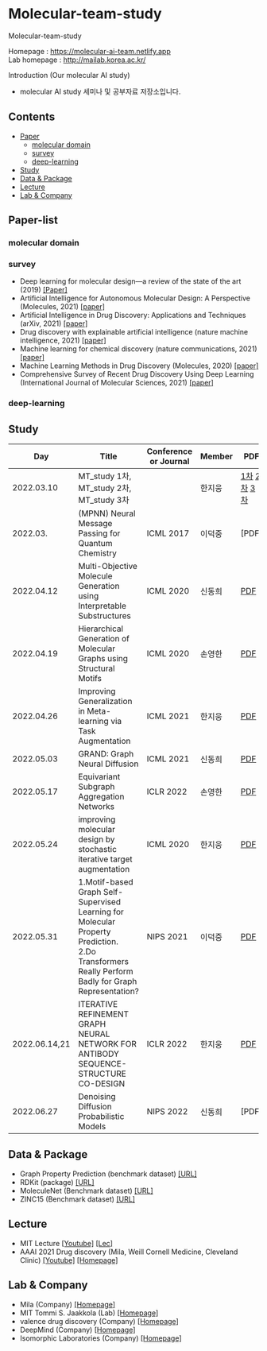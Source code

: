 # Molecular-team-study
Molecular-team-study

Homepage : https://molecular-ai-team.netlify.app \
Lab homepage : http://mailab.korea.ac.kr/

Introduction (Our molecular AI study)
- molecular AI study 세미나 및 공부자료 저장소입니다.

## Contents
- [Paper](#pap)
  - [molecular domain](#papmd)
  - [survey](#papsur)
  - [deep-learning](#papdl)
- [Study](#stu)
- [Data & Package](#dp)
- [Lecture](#lec)
- [Lab & Company](#lc)

<a name="pap" />

## Paper-list

<a name="papmd" />

### molecular domain

<a name="papsur" />

### survey
- Deep learning for molecular design—a review of the state of the art (2019) [[Paper]][1.2.1]
- Artificial Intelligence for Autonomous Molecular Design: A Perspective (Molecules, 2021) [[paper]][1.2.2]
- Artificial Intelligence in Drug Discovery: Applications and Techniques (arXiv, 2021) [[paper]][1.2.3]
- Drug discovery with explainable artificial intelligence (nature machine intelligence, 2021) [[paper]][1.2.4]
- Machine learning for chemical discovery (nature communications, 2021) [[paper]][1.2.5]
- Machine Learning Methods in Drug Discovery (Molecules, 2020) [[paper]][1.2.6]
- Comprehensive Survey of Recent Drug Discovery Using Deep Learning (International Journal of Molecular Sciences, 2021) [[paper]][1.2.7]

<a name="papdl" />

### deep-learning

<a name="stu" />

## Study
Day | Title | Conference or Journal | Member | PDF | Youtube | Paper
---- | ---- | ---- | ---- | ---- | ---- | ----
2022.03.10 | MT_study 1차, MT_study 2차, MT_study 3차 | | 한지웅 | [1차](https://github.com/absf123/Molecular-team-study/blob/main/presentation/MT_Study_1%EC%B0%A8.docx) [2차](https://github.com/absf123/Molecular-team-study/blob/main/presentation/MT_Study_2%EC%B0%A8.pdf) [3차](https://github.com/absf123/Molecular-team-study/blob/main/presentation/MT_Study_3%EC%B0%A8.pdf) | |
2022.03. | (MPNN) Neural Message Passing for Quantum Chemistry | ICML 2017 | 이덕중 | [PDF] | | [paper]
2022.04.12 | Multi-Objective Molecule Generation using Interpretable Substructures | ICML 2020 | 신동희 | [PDF](https://github.com/absf123/Molecular-team-study/blob/main/presentation/%5B22.04.12%2C%20%E1%84%89%E1%85%B5%E1%86%AB%E1%84%83%E1%85%A9%E1%86%BC%5DMulti-Objective%20Molecule%20Geneartion%20using%20Interpretable%20Substructures.pdf) | |
2022.04.19 | Hierarchical Generation of Molecular Graphs using Structural Motifs | ICML 2020 | 손영한 | [PDF](Molecular-team-study/presentation/22.04.19-영한-Hierarchical-Generation-of-Molecular-Graphs-using-Structural-Motifs.pdf) | |
2022.04.26 | Improving Generalization in Meta-learning via Task Augmentation | ICML 2021 | 한지웅 | [PDF](https://github.com/absf123/Molecular-team-study/blob/main/presentation/%5B22.04.26%5DImproving%20Generalization%20in%20Meta-learning%20via%20Task%20Augmentation.pdf) | |
2022.05.03 | GRAND: Graph Neural Diffusion | ICML 2021 | 신동희 | [PDF](https://github.com/absf123/Molecular-team-study/blob/main/presentation/%5B22.05.03%5DGRAND.pdf)| |
2022.05.17 | Equivariant Subgraph Aggregation Networks | ICLR 2022 | 손영한 | [PDF](https://github.com/absf123/Molecular-team-study/blob/main/presentation/22.05.17%20%E1%84%8B%E1%85%A7%E1%86%BC%E1%84%92%E1%85%A1%E1%86%AB%20Equivariant%20Subgraph%20Aggregation%20Networks%20-%20ICLR%202022.pdf) | |
2022.05.24 | improving molecular design by stochastic iterative target augmentation | ICML 2020 | 한지웅 | [PDF](https://github.com/absf123/Molecular-team-study/blob/main/presentation/%5B22.05.24%5D%20Improving_Molecular_Design_by_Stochastic_Iterative_Target_Augmentation.pdf) | |
2022.05.31 | 1.Motif-based Graph Self-Supervised Learning for Molecular Property Prediction. </br>2.Do Transformers Really Perform Badly for Graph Representation? | NIPS 2021 | 이덕중 | [PDF](https://github.com/absf123/Molecular-team-study/blob/main/presentation/5%EC%9B%94%2031%EC%9D%BC%20%EB%8D%95%EC%A4%91.pdf) | |
2022.06.14,21 | ITERATIVE REFINEMENT GRAPH NEURAL NETWORK FOR ANTIBODY SEQUENCE-STRUCTURE CO-DESIGN | ICLR 2022 | 한지웅 | [PDF](https://github.com/absf123/Molecular-team-study/blob/main/presentation/220621_%E1%84%8B%E1%85%A1%E1%86%AB%E1%84%90%E1%85%B5%E1%84%87%E1%85%A1%E1%84%83%E1%85%B5.pdf) | |
2022.06.27 | Denoising Diffusion Probabilistic Models | NIPS 2022 | 신동희 | [PDF] | | [paper](https://proceedings.neurips.cc/paper/2020/file/4c5bcfec8584af0d967f1ab10179ca4b-Paper.pdf)


<a name="dp" />

## Data & Package
- Graph Property Prediction (benchmark dataset) [[URL]][3.1]
- RDKit (package) [[URL]][3.2]
- MoleculeNet (Benchmark dataset) [[URL]][3.3]
- ZINC15 (Benchmark dataset) [[URL]][3.4]

<a name="lec" />

## Lecture
- MIT Lecture [[Youtube]][4.1] [[Lec]][4.2]
- AAAI 2021 Drug discovery (Mila, Weill Cornell Medicine, Cleveland Clinic) [[Youtube]][4.3] [[Homepage]][4.4]

<a name="lc" />

## Lab & Company
- Mila (Company) [[Homepage]][5.1]
- MIT Tommi S. Jaakkola (Lab) [[Homepage]][5.2]
- valence drug discovery (Company) [[Homepage]][5.3]
- DeepMind (Company) [[Homepage]][5.4]
- Isomorphic Laboratories (Company) [[Homepage]][5.5]



[1.2.1]: https://arxiv.org/pdf/1903.04388.pdf
[1.2.2]: https://www.mdpi.com/1420-3049/26/22/6761
[1.2.3]: https://arxiv.org/pdf/2106.05386.pdf
[1.2.4]: https://www.nature.com/articles/s42256-020-00236-4.pdf
[1.2.5]: https://www.nature.com/articles/s41467-020-17844-8.pdf
[1.2.6]: https://pubmed.ncbi.nlm.nih.gov/33198233/
[1.2.7]: https://www.mdpi.com/1422-0067/22/18/9983/htm
[3.1]: https://ogb.stanford.edu/docs/graphprop/
[3.2]: https://www.rdkit.org/
[3.3]: https://moleculenet.org/
[3.4]: https://zinc15.docking.org/
[4.1]: https://www.youtube.com/watch?v=AHVJv5RNqKs&ab_channel=ManolisKellis
[4.2]: https://mit6874.github.io/
[4.3]: https://www.youtube.com/watch?v=_lKiQ6lfLU8
[4.4]: https://valence-discovery.github.io/M2D2-meetings/
[5.1]: https://mila.quebec/ena
[5.2]: http://people.csail.mit.edu/tommi/tommi.html
[5.3]: https://www.valencediscovery.com/
[5.4]: https://www.deepmind.com/
[5.5]: https://www.isomorphiclabs.com/
